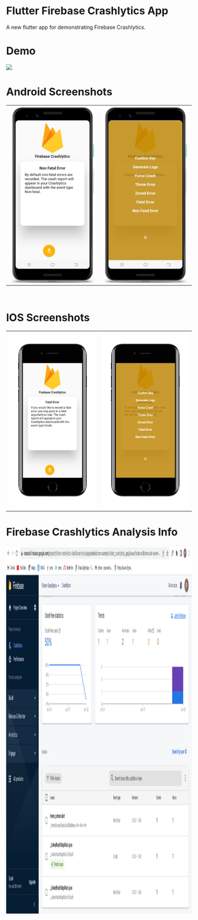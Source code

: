 # Flutter Firebase Crashlytics App

A new flutter app for demonstrating Firebase Crashlytics.

# Demo
<img src="https://github.com/MarvelApps-Flutter/firebase_crashlytics/blob/dev/screenshots/gif/demo.gif" height="480px"></td>

# Android Screenshots

<table>
  <tr>
    <td><img src="https://github.com/MarvelApps-Flutter/firebase_crashlytics/blob/dev/screenshots/android/android1.png" height="480px"></td>
    <td><img src="https://github.com/MarvelApps-Flutter/firebase_crashlytics/blob/dev/screenshots/android/android2.png" height="480px"></td>
  </tr>
 </table>
</br>

# IOS Screenshots

<table>
  <tr>
    <td><img src="https://github.com/MarvelApps-Flutter/firebase_crashlytics/blob/dev/screenshots/ios/ios1.png" height="480px"></td>
    <td><img src="https://github.com/MarvelApps-Flutter/firebase_crashlytics/blob/dev/screenshots/ios/ios2.png" height="480px"></td>
  </tr>
 </table>
 
 # Firebase Crashlytics Analysis Info
 
<img src="https://github.com/MarvelApps-Flutter/firebase_crashlytics/blob/dev/screenshots/analysis/analysis.png" height="1000px" width="1000px"></td>
